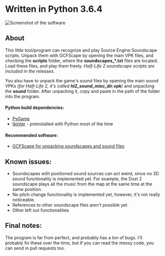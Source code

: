 # Written in Python 3.6.4

![Screenshot of the software](https://media.discordapp.net/attachments/238764565981036544/412983158296805387/unknown.png?width=470&height=325)

## About
This little tool/program can recognize and play Source Engine Soundscape scripts. Unpack them with GCFScape by opening the main VPK files, and checking the **scripts** folder, where the **soundscapes_*.txt** files are located. Load these files, and play them freely.
_Half-Life 2 soundscape scripts are included in the releases._

You also have to unpack the game's sound files by opening the main sound VPKs _(for Half-Life 2, it's called **hl2_sound_misc_dir.vpk**)_ and unpacking the **sound** folder. After unpacking it, copy and paste in the path of the folder into the program.

#### Python build dependencies:
* [PyGame](https://www.pygame.org)
* [tkinter](https://docs.python.org/2/library/tkinter.html) - preinstalled with Python most of the time

#### Recommended software:
* [GCFScape for unpacking soundscapes and sound files](http://nemesis.thewavelength.net/?p=26)

## Known issues:
* Soundscapes with positioned sound sources can act weird, since no 3D sound functionality is implemented yet. For example, the Dust 2 soundscape plays all the music from the map at the same time at the same position.
* No pitch change functionality is implemented yet, however, it's not really noticeable.
* References to other soundscape files aren't possible yet.
* Other left out functionalities

## Final notes:
The program is far from perfect, and probably has a ton of bugs. I'll probably fix these over the time, but if you can read the messy code, you can send in pull requests too.